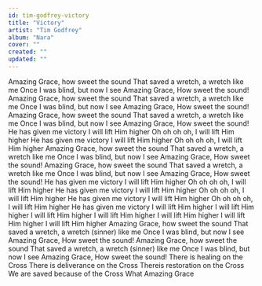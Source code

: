```yaml
---
id: tim-godfrey-victory
title: "Victory"
artist: "Tim Godfrey"
album: "Nara"
cover: ""
created: ""
updated: ""
---
```


Amazing Grace, how sweet the sound
That saved a wretch, a wretch like me
Once I was blind, but now I see
Amazing Grace, How sweet the sound!
Amazing Grace, how sweet the sound
That saved a wretch, a wretch like me
Once I was blind, but now I see
Amazing Grace, How sweet the sound!
Amazing Grace, how sweet the sound
That saved a wretch, a wretch like me
Once I was blind, but now I see
Amazing Grace, How sweet the sound!
He has given me victory
I will lift Him higher
Oh oh oh oh, I will lift Him higher
He has given me victory
I will lift Him higher
Oh oh oh oh, I will lift Him higher
Amazing Grace, how sweet the sound
That saved a wretch, a wretch like me
Once I was blind, but now I see
Amazing Grace, How sweet the sound!
Amazing Grace, how sweet the sound
That saved a wretch, a wretch like me
Once I was blind, but now I see
Amazing Grace, How sweet the sound!
He has given me victory
I will lift Him higher
Oh oh oh oh, I will lift Him higher
He has given me victory
I will lift Him higher
Oh oh oh oh, I will lift Him higher
He has given me victory
I will lift Him higher
Oh oh oh oh, I will lift Him higher
He has given me victory
I will lift Him higher
I will lift Him higher
I will lift Him higher
I will lift Him higher
I will lift Him higher
I will lift Him higher
I will lift Him higher
Amazing Grace, how sweet the sound
That saved a wretch, a wretch (sinner) like me
Once I was blind, but now I see
Amazing Grace, How sweet the sound!
Amazing Grace, how sweet the sound
That saved a wretch, a wretch (sinner) like me
Once I was blind, but now I see
Amazing Grace, How sweet the sound!
There is healing on the Cross
There is deliverance on the Cross
Thereis restoration on the Cross
We are saved because of the Cross
What Amazing Grace